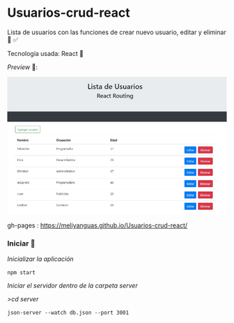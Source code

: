 # Usuarios-crud-react
Lista de usuarios con las funciones de crear nuevo usuario, editar y eliminar :pushpin: :white_check_mark:

Tecnología usada: React :hammer:

_Preview_ :eyes::

![](preview.jpg)

gh-pages : https://meliyanguas.github.io/Usuarios-crud-react/

### Iniciar 🔧
_Inicializar la aplicación_

```
npm start
```
_Iniciar el servidor dentro de la carpeta server_

_>cd server_
```
json-server --watch db.json --port 3001
```
